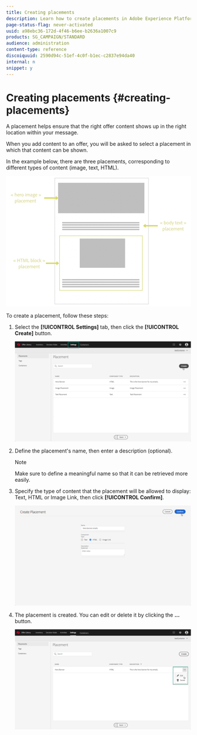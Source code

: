 ```yaml
---
title: Creating placements
description: Learn how to create placements in Adobe Experience Platform.
page-status-flag: never-activated
uuid: a98ebc36-172d-4f46-b6ee-b2636a1007c9
products: SG_CAMPAIGN/STANDARD
audience: administration
content-type: reference
discoiquuid: 2590d94c-51ef-4c0f-b1ec-c2837e94da40
internal: n
snippet: y
---
```


# Creating placements {#creating-placements}

A placement helps ensure that the right offer content shows up in the right location within your message.

When you add content to an offer, you will be asked to select a placement in which that content can be shown.

In the example below, there are three placements, corresponding to different types of content (image, text, HTML).

![](assets/offers_placement_schema.png)

To create a placement, follow these steps:

1. Select the **[!UICONTROL Settings]** tab, then click the **[!UICONTROL Create]** button.

    ![](assets/offers_placement_creation.png)

1. Define the placement's name, then enter a description (optional).

    >[!NOTE]
    >
    >Make sure to define a meaningful name so that it can be retrieved more easily.

1. Specify the type of content that the placement will be allowed to display: Text, HTML or Image Link, then click **[!UICONTROL Confirm]**.

    ![](assets/offers_placement_creation_properties.png)

1. The placement is created. You can edit or delete it by clicking the **...** button.

    ![](assets/offers_placement_creation_list.png)
